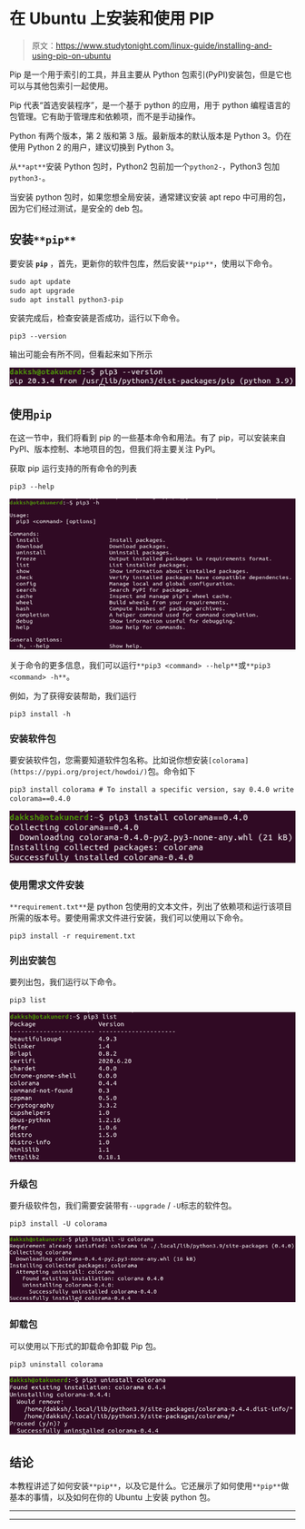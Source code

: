 # 在 Ubuntu 上安装和使用 PIP

> 原文：<https://www.studytonight.com/linux-guide/installing-and-using-pip-on-ubuntu>

Pip 是一个用于索引的工具，并且主要从 Python 包索引(PyPI)安装包，但是它也可以与其他包索引一起使用。

Pip 代表“首选安装程序”，是一个基于 python 的应用，用于 python 编程语言的包管理。它有助于管理库和依赖项，而不是手动操作。

Python 有两个版本，第 2 版和第 3 版。最新版本的默认版本是 Python 3。仍在使用 Python 2 的用户，建议切换到 Python 3。

从`**apt**`安装 Python 包时，Python2 包前加一个`python2-`，Python3 包加`python3-`。

当安装 python 包时，如果您想全局安装，通常建议安装 apt repo 中可用的包，因为它们经过测试，是安全的 deb 包。

## 安装`**pip**`

要安装 **`pip`** ，首先，更新你的软件包库，然后安装`**pip**`，使用以下命令。

```
sudo apt update
sudo apt upgrade
sudo apt install python3-pip
```

安装完成后，检查安装是否成功，运行以下命令。

```
pip3 --version
```

输出可能会有所不同，但看起来如下所示

![pip3 version](img/2df58e61563080e4cb70fef7850bdaad.png)

## 使用`pip`

在这一节中，我们将看到 pip 的一些基本命令和用法。有了 pip，可以安装来自 PyPI、版本控制、本地项目的包，但我们将主要关注 PyPI。

获取 pip 运行支持的所有命令的列表

```
pip3 --help
```

![pip3 help](img/1da5c68f2ad5151cb89a69128dfa4a74.png)

关于命令的更多信息，我们可以运行`**pip3 <command> --help**`或`**pip3 <command> -h**`。

例如，为了获得安装帮助，我们运行

```
pip3 install -h
```

### 安装软件包

要安装软件包，您需要知道软件包名称。比如说你想安装`[colorama](https://pypi.org/project/howdoi/)`包。命令如下

```
pip3 install colorama # To install a specific version, say 0.4.0 write colorama==0.4.0
```

![pip3 install](img/d4b8842bb2bd0f99428c60cac0573b05.png)

### 使用需求文件安装

`**requirement.txt**`是 python 包使用的文本文件，列出了依赖项和运行该项目所需的版本号。要使用需求文件进行安装，我们可以使用以下命令。

```
pip3 install -r requirement.txt
```

### 列出安装包

要列出包，我们运行以下命令。

```
pip3 list
```

![pip3 list packages](img/8364d61e9ff603d18815c70977090490.png)

### 升级包

要升级软件包，我们需要安装带有`--upgrade` / `-U`标志的软件包。

```
pip3 install -U colorama
```

![pip3 upgrade](img/509d4ee5ac3561542019a10e3adfb2c1.png)

### 卸载包

可以使用以下形式的卸载命令卸载 Pip 包。

```
pip3 uninstall colorama
```

![pip3 uninstall](img/6112435b53e9af147b2475c39cd7dcd1.png)

## 结论

本教程讲述了如何安装`**pip**`，以及它是什么。它还展示了如何使用`**pip**`做基本的事情，以及如何在你的 Ubuntu 上安装 python 包。

* * *

* * *